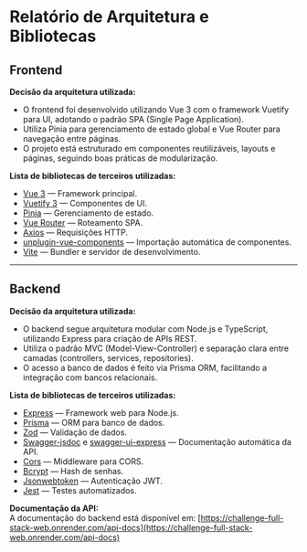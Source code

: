 # Relatório de Arquitetura e Bibliotecas

## Frontend

**Decisão da arquitetura utilizada:**
- O frontend foi desenvolvido utilizando Vue 3 com o framework Vuetify para UI, adotando o padrão SPA (Single Page Application).
- Utiliza Pinia para gerenciamento de estado global e Vue Router para navegação entre páginas.
- O projeto está estruturado em componentes reutilizáveis, layouts e páginas, seguindo boas práticas de modularização.

**Lista de bibliotecas de terceiros utilizadas:**
- [Vue 3](https://vuejs.org/) — Framework principal.
- [Vuetify 3](https://vuetifyjs.com/) — Componentes de UI.
- [Pinia](https://pinia.vuejs.org/) — Gerenciamento de estado.
- [Vue Router](https://router.vuejs.org/) — Roteamento SPA.
- [Axios](https://axios-http.com/) — Requisições HTTP.
- [unplugin-vue-components](https://github.com/antfu/unplugin-vue-components) — Importação automática de componentes.
- [Vite](https://vitejs.dev/) — Bundler e servidor de desenvolvimento.

---

## Backend

**Decisão da arquitetura utilizada:**
- O backend segue arquitetura modular com Node.js e TypeScript, utilizando Express para criação de APIs REST.
- Utiliza o padrão MVC (Model-View-Controller) e separação clara entre camadas (controllers, services, repositories).
- O acesso a banco de dados é feito via Prisma ORM, facilitando a integração com bancos relacionais.

**Lista de bibliotecas de terceiros utilizadas:**
- [Express](https://expressjs.com/) — Framework web para Node.js.
- [Prisma](https://www.prisma.io/) — ORM para banco de dados.
- [Zod](https://zod.dev/) — Validação de dados.
- [Swagger-jsdoc](https://github.com/Surnet/swagger-jsdoc) e [swagger-ui-express](https://github.com/scottie1984/swagger-ui-express) — Documentação automática da API.
- [Cors](https://github.com/expressjs/cors) — Middleware para CORS.
- [Bcrypt](https://github.com/kelektiv/node.bcrypt.js) — Hash de senhas.
- [Jsonwebtoken](https://github.com/auth0/node-jsonwebtoken) — Autenticação JWT.
- [Jest](https://jestjs.io/) — Testes automatizados.


**Documentação da API:**  
A documentação do backend está disponível em: [https://challenge-full-stack-web.onrender.com/api-docs](https://challenge-full-stack-web.onrender.com/api-docs)